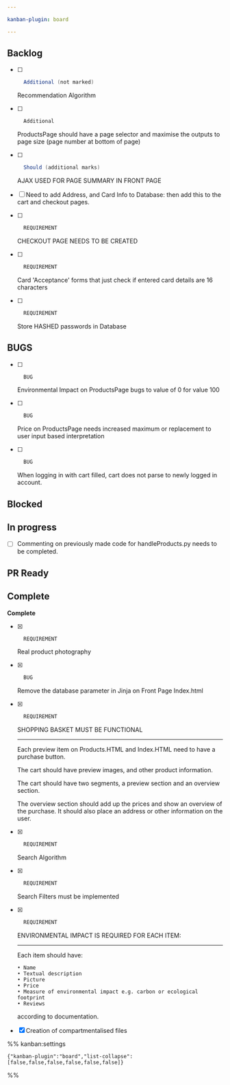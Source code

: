 ```yaml
---

kanban-plugin: board

---
```


## Backlog

- [ ] ```java
	Additional (not marked)
	```
	Recommendation Algorithm
- [ ] ```java
	Additional
	```
	ProductsPage should have a page selector and maximise the outputs to page size (page number at bottom of page)
- [ ] ```java
	Should (additional marks)
	```
	AJAX USED FOR PAGE SUMMARY IN FRONT PAGE
- [ ] Need to add Address, and Card Info to Database: then add this to the cart and checkout pages.
- [ ] ```java
	REQUIREMENT
	```
	CHECKOUT PAGE NEEDS TO BE CREATED
- [ ] ```java
	REQUIREMENT
	```
	Card 'Acceptance' forms that just check if entered card details are 16 characters
- [ ] ```java
	REQUIREMENT
	```
	Store HASHED passwords in Database


## BUGS

- [ ] ```java
	BUG
	```
	Environmental Impact on ProductsPage bugs to value of 0 for value 100
- [ ] ```java
	BUG
	```
	Price on ProductsPage needs increased maximum or replacement to user input based interpretation
- [ ] ```java
	BUG
	```
	When logging in with cart filled, cart does not parse to newly logged in account.


## Blocked



## In progress

- [ ] Commenting on previously made code for handleProducts.py needs to be completed.


## PR Ready



## Complete

**Complete**
- [x] ```java
	REQUIREMENT
	```
	Real product photography
- [x] ```java
	BUG
	```
	Remove the database parameter in Jinja on Front Page Index.html
- [x] ```java
	REQUIREMENT
	```
	SHOPPING BASKET MUST BE FUNCTIONAL
	
	----
	
	Each preview item on Products.HTML and Index.HTML need to have a purchase button. 
	
	The cart should have preview images, and other product information.
	
	The cart should have two segments, a preview section and an overview section.
	
	The overview section should add up the prices and show an overview of the purchase. It should also place an address or other information on the user.
- [x] ```java
	REQUIREMENT
	```
	Search Algorithm
- [x] ```java
	REQUIREMENT
	```
	Search Filters must be implemented
- [x] ```java
	REQUIREMENT
	```
	ENVIRONMENTAL IMPACT IS REQUIRED FOR EACH ITEM:
	
	----
	
	Each item should have:
	```
	• Name 
	• Textual description 
	• Picture 
	• Price
	• Measure of environmental impact e.g. carbon or ecological footprint
	• Reviews
	```
	according to documentation.
- [x] Creation of compartmentalised files




%% kanban:settings
```
{"kanban-plugin":"board","list-collapse":[false,false,false,false,false,false]}
```
%%
